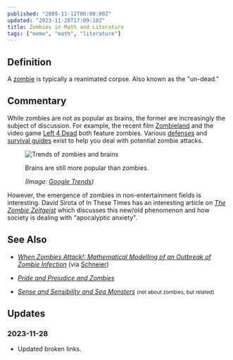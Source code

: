 ```yaml
---
published: "2009-11-12T00:00:00Z"
updated: "2023-11-28T17:09:10Z"
title: Zombies in Math and Literature
tags: ["meme", "math", "literature"]
---
```


## Definition

A [zombie](http://en.wikipedia.org/wiki/Zombie) is typically a reanimated
corpse. Also known as the "un-dead."

## Commentary

<div class="entry-summary" markdown="1">

While zombies are not as popular as brains, the former are increasingly the
subject of discussion. For example, the recent film
[Zombieland](http://www.imdb.com/title/tt1156398/) and the video game
[Left 4 Dead](http://www.amazon.com/gp/product/B001EHD9GA)
both feature zombies.
Various [defenses](http://www.flickr.com/photos/samsmith/243104896/sizes/l/) and
[survival guides](http://www.amazon.com/gp/product/1400049628)
exist to help you deal with potential zombie attacks.

</div>

<figure markdown="1">

![Trends of zombies and brains]({{thumbnail}})

<figcaption>
  Brains are still more popular than zombies.
  <address markdown="1">

(Image: [Google Trends](http://www.google.com/trends?q=zombie,brain&ctab=0&geo=us&geor=all&date=2009&sort=0))</address>

</figcaption>
</figure><!--more-->

However, the emergence of zombies in non-entertainment fields is interesting. David Sirota of <span class="vcard org fn">In These Times</span> has an interesting article on <cite>[The Zombie Zeitgeist](http://web.archive.org/web/20100326134113/http://www.inthesetimes.com/article/5025/the_zombie_zeitgeist/)</cite> which discusses this new/old phenomenon and how society is dealing with
"apocalyptic anxiety".

## See Also

- <cite>[When Zombies Attack!: Mathematical Modelling of an Outbreak of Zombie Infection](https://web.archive.org/web/20101231214804/https://mysite.science.uottawa.ca/rsmith43/Zombies.pdf)</cite>
  (via [Schneier](http://www.schneier.com/blog/archives/2009/08/modeling_zombie.html))

- <cite>[Pride and Prejudice and Zombies](http://www.amazon.com/gp/product/1594743347)</cite>
- <cite>[Sense and Sensibility and Sea Monsters](http://www.amazon.com/gp/product/1594744424)</cite> <small>(not about zombies, but related)</small>

## Updates

### <span class="rel-date" title="2023-11-28T17:09:10Z">2023-11-28</span>

- Updated broken links.
